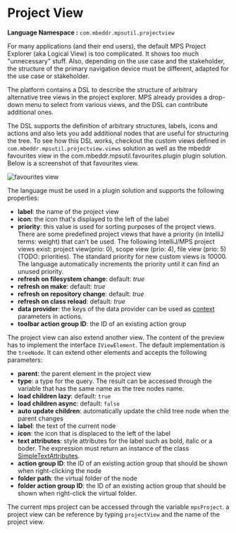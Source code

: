 # Project View

**Language Namespace :** `com.mbeddr.mpsutil.projectview`

For many applications (and their end users), the default MPS Project Explorer (aka Logical View) is too complicated. 
It shows too much "unnecessary" stuff. Also, depending on the use case and the stakeholder, the structure of the primary 
navigation device must be different, adapted for the use case or stakeholder.

The platform contains a DSL to describe the structure of arbitrary alternative tree views in the project explorer. MPS 
already provides a drop-down menu to select from various views, and the DSL can contribute additional ones.

The DSL supports the definition of arbitrary structures, labels, icons and actions and also lets you add additional nodes
that are useful for structuring the tree. To see how this DSL works, checkout the custom views defined in `com.mbeddr.mpsutil.projectview.views` solution as well as the mbeddr favourites view in the com.mbeddr.mpsutil.favourites.plugin plugin solution.
Below is a screenshot of that favourites view.

<img alt="favourites view" src="../../img/favourites.png" />

The language must be used in a plugin solution and supports the following properties:

- **label**: the name of the project view
- **icon**: the icon that's displayed to the left of the label
- **priority**: this value is used for sorting purposes of the project views. There are some predefined project views that 
 have a priority (in IntelliJ terms: weight) that can't be used. The following IntelliJ/MPS project views exist: project view(prio: 0),
 scope view (prio: 4), file view (prio: 5) (TODO: priorities). The standard priority for new custom views is 10000.
 The language automatically increments the priority until
 it can find an unused priority.
- **refresh on filesystem change**: default: *true*
- **refresh on make**: default: *true*
- **refresh on repository change**: default: *true*
- **refresh on class reload**: default: *true*
- **data provider**: the keys of the data provider can be used as [context](https://www.jetbrains.com/help/mps/plugin.html#enable/disableactioncontrol) parameters in actions.
- **toolbar action group ID**: the ID of an existing action group

The project view can also extend another view. The content of the preview has to implement the interface `IViewElement`.
The default implementation is the `treeNode`. It can extend other elements and accepts the following parameters:

- **parent**: the parent element in the project view
- **type**: a type for the query. The result can be accessed through the variable that has the same name as
 the tree nodes name.
- **load children lazy**: default: `true`
- **load children async**: default: `false`
- **auto update children**: automatically update the child tree node when the parent changes
- **label**: the text of the current node
- **icon**: the icon that is displaced to the left of the label
- **text attributes**: style attributes for the label such as bold, italic or a boder. The expression must return an instance 
 of the class [SimpleTextAttributes](http://127.0.0.1:63320/node?ref=498d89d2-c2e9-11e2-ad49-6cf049e62fe5%2Fjava%3Acom.intellij.ui%28MPS.IDEA%2F%29%2F%7ESimpleTextAttributes).
- **action group ID**: the ID of an existing action group that should be shown when right-clicking the node
- **folder path**: the virtual folder of the node
- **folder action group ID**: the ID of an existing action group that should be shown when right-click the virtual folder.

The current mps project can be accessed through the variable `mpsProject`. a project view can be reference by typing `projectView`
and the name of the project view.